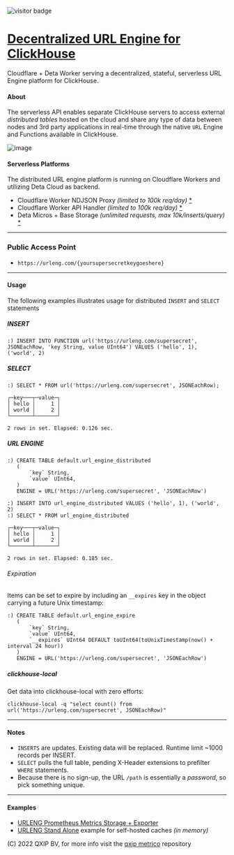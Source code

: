 ![visitor badge](https://img.shields.io/endpoint?url=https://y3kp3s.deta.dev)

# [Decentralized URL Engine for ClickHouse](https://urleng.com)

Cloudflare + Deta Worker serving a decentralized, stateful, serverless URL Engine platform for ClickHouse.

#### About

The serverless API enables separate ClickHouse servers to access external *distributed tables* hosted on the cloud and share any type of data between nodes and 3rd party applications in real-time through the native `URL` Engine and Functions available in ClickHouse.

![image](https://user-images.githubusercontent.com/1423657/179358754-92665ed1-c0f5-486f-9b94-e69144f8047a.png)

#### Serverless Platforms

The distributed URL engine platform is running on Cloudflare Workers and utilizing Deta Cloud as backend.

  - Cloudflare Worker NDJSON Proxy _(limited to 100k req/day)_ [*](https://developers.cloudflare.com/workers)
  - Cloudflare Worker API Handler _(limited to 100k req/day)_ [*](https://developers.cloudflare.com/workers)
  - Deta Micros + Base Storage _(unlimited requests, max 10k/inserts/query)_ [*](https://deta.sh)

--------

### Public Access Point

 - `https://urleng.com/{yoursupersecretkeygoeshere}`

--------

#### Usage
The following examples illustrates usage for distributed `INSERT` and `SELECT` statements

##### INSERT
```
:) INSERT INTO FUNCTION url('https://urleng.com/supersecret', JSONEachRow, 'key String, value UInt64') VALUES ('hello', 1), ('world', 2)
```
##### SELECT
```
:) SELECT * FROM url('https://urleng.com/supersecret', JSONEachRow);

┌─key───┬─value─┐
│ hello │     1 │
│ world │     2 │
└───────┴───────┘

2 rows in set. Elapsed: 0.126 sec. 
```

##### URL ENGINE
```
:) CREATE TABLE default.url_engine_distributed
   (
       `key` String,
       `value` UInt64,
   )
   ENGINE = URL('https://urleng.com/supersecret', 'JSONEachRow')
```
```
:) INSERT INTO url_engine_distributed VALUES ('hello', 1), ('world', 2)
:) SELECT * FROM url_engine_distributed

┌─key───┬─value─┐
│ hello │     1 │
│ world │     2 │
└───────┴───────┘

2 rows in set. Elapsed: 0.185 sec. 
```
###### Expiration
Items can be set to expire by including an `__expires` key in the object carrying a future Unix timestamp:
```
:) CREATE TABLE default.url_engine_expire
   (
       `key` String,
       `value` UInt64,
       `__expires` UInt64 DEFAULT toUInt64(toUnixTimestamp(now() + interval 24 hour))
   )
   ENGINE = URL('https://urleng.com/supersecret', 'JSONEachRow')
```

##### clickhouse-local
Get data into clickhouse-local with zero efforts:
```
clickhouse-local -q "select count() from url('https://urleng.com/supersecret', JSONEachRow)"
```

-----

#### Notes
- `INSERTS` are updates. Existing data will be replaced. Runtime limit ~1000 records per INSERT.
- `SELECT` pulls the full table, pending X-Header extensions to prefilter `WHERE` statements.
-  Because there is no sign-up, the URL `/path` is essentially a *password*, so pick something unique.

-------

#### Examples
- [URLENG Prometheus Metrics Storage + Exporter](https://github.com/metrico/distributed-clickhouse-prometheus)
- [URLENG Stand Alone](https://github.com/metrico/clickhouse-node-url-engine) example for self-hosted caches _(in memory)_

(C) 2022 QXIP BV, for more info visit the [qxip metrico](https://metrico.in) repository
